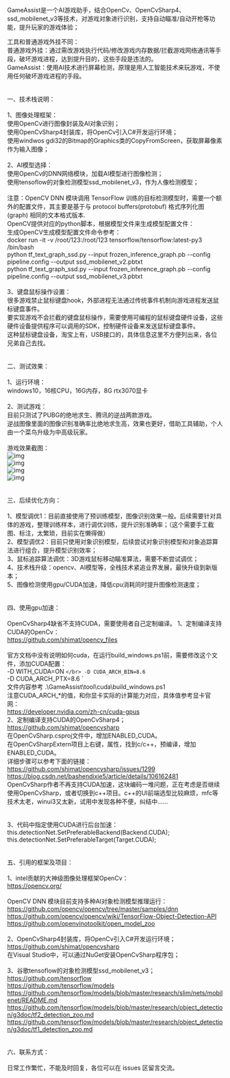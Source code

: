 GameAssist是一个AI游戏助手，结合OpenCv、OpenCvSharp4、ssd_mobilenet_v3等技术，对游戏对象进行识别，支持自动瞄准/自动开枪等功能，提升玩家的游戏体验；</br>

工具和普通游戏外挂不同：</br>
普通游戏外挂：通过需改游戏执行代码/修改游戏内存数据/拦截游戏网络通讯等手段，破坏游戏进程，达到提升目的，这些手段是违法的。</br>
GameAssist：使用AI技术进行屏幕检测，原理是用人工智能技术来玩游戏，不使用任何破坏游戏进程的手段。</br>
</br>
</br>
一、技术栈说明：</br>
</br>
1、图像处理框架：</br>
使用OpenCv进行图像封装及AI对象识别；</br>
使用OpenCvSharp4封装库，将OpenCv引入C#开发运行环境；</br>
使用windwos gdi32的Bitmap的Graphics类的CopyFromScreen，获取屏幕像素作为输入图像；</br>
</br>
2、AI模型选择：</br>
使用OpenCv的DNN网络模块，加载AI模型进行图像检测；</br>
使用tensoflow的对象检测模型ssd_mobilenet_v3，作为人像检测模型；</br>
</br>
注意：OpenCV DNN 模块调用 TensorFlow 训练的目标检测模型时，需要一个额外的配置文件，其主要是基于与 protocol buffers(protobuf) 格式序列化图(graph) 相同的文本格式版本.</br>
OpenCV提供对应的python脚本，根据模型文件来生成模型配置文件：</br>
生成OpenCV生成模型配置文件命令参考：</br>
docker run -it -v /root/123:/root/123 tensorflow/tensorflow:latest-py3 /bin/bash</br>
python tf_text_graph_ssd.py --input frozen_inference_graph.pb --config pipeline.config --output ssd_mobilenet_v2.pbtxt</br>
python tf_text_graph_ssd.py --input frozen_inference_graph.pb --config pipeline.config --output ssd_mobilenet_v3.pbtxt</br>
</br>
3、键盘鼠标操作设置：</br>
很多游戏禁止鼠标键盘hook，外部进程无法通过传统事件机制向游戏进程发送鼠标键盘事件。</br>
要实现游戏不会拦截的键盘鼠标操作，需要使用可编程的鼠标键盘硬件设备，这些硬件设备提供程序可以调用的SDK，控制硬件设备来发送鼠标键盘事件。</br>
这种鼠标键盘设备，淘宝上有，USB接口的，具体信息这里不方便列出来，各位兄弟自己去找。</br>
</br>
</br>
二、测试效果：</br>
</br>
1、运行环境：</br>
windows10，16核CPU，16G内存，8G rtx3070显卡</br>
</br>
2、测试游戏：</br>
目前只测试了PUBG的绝地求生、腾讯的逆战两款游戏。</br>
逆战图像里面的图像识别准确率比绝地求生高，效果也更好，借助工具辅助，个人由一个菜鸟升级为中高级玩家。</br>
</br>
游戏效果截图：</br>
![img](https://github.com/dengqizhou30/AIAssist/blob/master/GameAssist/test/AIAssist.png)</br>
![img](https://github.com/dengqizhou30/AIAssist/blob/master/GameAssist/test/juediqiusheng1.png)</br>
![img](https://github.com/dengqizhou30/AIAssist/blob/master/GameAssist/test/nizhan1.png)</br>
![img](https://i.postimg.cc/yJ6s4z9G/nizhan1.jpg)</br>
</br>
</br>
三、后续优化方向：</br>
</br>
1、模型调优1：目前直接使用了预训练模型，图像识别效果一般。后续需要针对具体的游戏，整理训练样本，进行调优训练，提升识别准确率；（这个需要手工截图、标注，太繁琐，目前实在懒得做）</br>
2、模型调优2：目前只使用对象识别模型，后续尝试对象识别模型和对象追踪算法进行组合，提升模型识别效率；</br>
3、鼠标追踪算法调优：3D游戏鼠标移动瞄准算法，需要不断尝试调优；</br>
4、技术栈升级：opencv、AI模型等，全栈技术紧追业界发展，最快升级到新版本；</br>
5、图像检测使用gpu/CUDA加速，降低cpu消耗同时提升图像检测速度；</br>
</br>
</br>
四、使用gpu加速：</br>
</br>
OpenCvSharp4缺省不支持CUDA，需要使用者自己定制编译。
1、定制编译支持CUDA的OpenCv：</br>
https://github.com/shimat/opencv_files</br>
</br>
官方文档中没有说明如何cuda，在运行build_windows.ps1前，需要修改这个文件，添加CUDA配置：</br>
          -D WITH_CUDA=ON `</br>
          -D CUDA_ARCH_BIN=8.6 `</br>
          -D CUDA_ARCH_PTX=8.6 `</br>
文件内容参考 .\GameAssist\tool\cuda\build_windows.ps1</br>
注意CUDA_ARCH_*的值，和你显卡实际的计算能力对应，具体值参考显卡官网：</br>
https://developer.nvidia.com/zh-cn/cuda-gpus
</br>
2、定制编译支持CUDA的OpenCvSharp4；</br>
https://github.com/shimat/opencvsharp</br>
在OpenCvSharp.csproj文件中，增加ENABLED_CUDA。</br>
在OpenCvSharpExtern项目上右键，属性，找到c/c++，预编译，增加ENABLED_CUDA。</br>
详细步骤可以参考下面的链接：
https://github.com/shimat/opencvsharp/issues/1299</br>
https://blog.csdn.net/bashendixie5/article/details/106162481</br>
OpenCvSharp作者不再支持CUDA加速，这块编码一堆问题，正在考虑是否继续使用OpenCvSharp，或者切换到c++项目。c++的UI前端选型比较麻烦，mfc等技术太老，winui3又太新，试用中发现各种不便，纠结中......</br>
</br>
</br>
3、代码中指定使用CUDA进行后台加速：</br>
this.detectionNet.SetPreferableBackend(Backend.CUDA);</br>
this.detectionNet.SetPreferableTarget(Target.CUDA);</br>
</br>
</br>
五、引用的框架及项目：</br>
</br>
1、intel贡献的大神级图像处理框架OpenCv：</br>
https://opencv.org/</br>
</br>
OpenCV DNN 模块目前支持多种AI对象检测模型推理运行：</br>
https://github.com/opencv/opencv/tree/master/samples/dnn</br>
https://github.com/opencv/opencv/wiki/TensorFlow-Object-Detection-API</br>
https://github.com/openvinotoolkit/open_model_zoo</br>
</br>
2、OpenCvSharp4封装库，将OpenCv引入C#开发运行环境；</br>
https://github.com/shimat/opencvsharp</br>
在Visual Studio中，可以通过NuGet安装OpenCvSharp程序包；</br>
</br>
3、谷歌tensoflow的对象检测模型ssd_mobilenet_v3；</br>
https://github.com/tensorflow</br>
https://github.com/tensorflow/models</br>
https://github.com/tensorflow/models/blob/master/research/slim/nets/mobilenet/README.md</br>
https://github.com/tensorflow/models/blob/master/research/object_detection/g3doc/tf2_detection_zoo.md</br>
https://github.com/tensorflow/models/blob/master/research/object_detection/g3doc/tf1_detection_zoo.md</br>
</br>
</br>
六、联系方式：</br>
</br>
日常工作繁忙，不能及时回复，各位可以在 issues 区留言交流。

